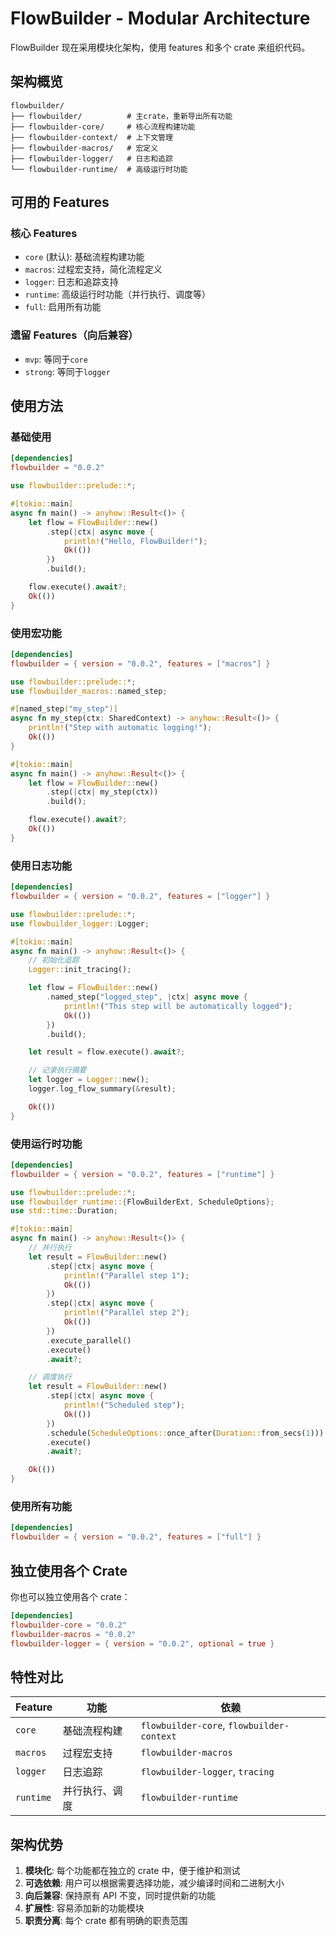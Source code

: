 # FlowBuilder - Modular Architecture

FlowBuilder 现在采用模块化架构，使用 features 和多个 crate 来组织代码。

## 架构概览

```
flowbuilder/
├── flowbuilder/          # 主crate，重新导出所有功能
├── flowbuilder-core/     # 核心流程构建功能
├── flowbuilder-context/  # 上下文管理
├── flowbuilder-macros/   # 宏定义
├── flowbuilder-logger/   # 日志和追踪
└── flowbuilder-runtime/  # 高级运行时功能
```

## 可用的 Features

### 核心 Features

-   `core` (默认): 基础流程构建功能
-   `macros`: 过程宏支持，简化流程定义
-   `logger`: 日志和追踪支持
-   `runtime`: 高级运行时功能（并行执行、调度等）
-   `full`: 启用所有功能

### 遗留 Features（向后兼容）

-   `mvp`: 等同于`core`
-   `strong`: 等同于`logger`

## 使用方法

### 基础使用

```toml
[dependencies]
flowbuilder = "0.0.2"
```

```rust
use flowbuilder::prelude::*;

#[tokio::main]
async fn main() -> anyhow::Result<()> {
    let flow = FlowBuilder::new()
        .step(|ctx| async move {
            println!("Hello, FlowBuilder!");
            Ok(())
        })
        .build();

    flow.execute().await?;
    Ok(())
}
```

### 使用宏功能

```toml
[dependencies]
flowbuilder = { version = "0.0.2", features = ["macros"] }
```

```rust
use flowbuilder::prelude::*;
use flowbuilder_macros::named_step;

#[named_step("my_step")]
async fn my_step(ctx: SharedContext) -> anyhow::Result<()> {
    println!("Step with automatic logging!");
    Ok(())
}

#[tokio::main]
async fn main() -> anyhow::Result<()> {
    let flow = FlowBuilder::new()
        .step(|ctx| my_step(ctx))
        .build();

    flow.execute().await?;
    Ok(())
}
```

### 使用日志功能

```toml
[dependencies]
flowbuilder = { version = "0.0.2", features = ["logger"] }
```

```rust
use flowbuilder::prelude::*;
use flowbuilder_logger::Logger;

#[tokio::main]
async fn main() -> anyhow::Result<()> {
    // 初始化追踪
    Logger::init_tracing();

    let flow = FlowBuilder::new()
        .named_step("logged_step", |ctx| async move {
            println!("This step will be automatically logged");
            Ok(())
        })
        .build();

    let result = flow.execute().await?;

    // 记录执行摘要
    let logger = Logger::new();
    logger.log_flow_summary(&result);

    Ok(())
}
```

### 使用运行时功能

```toml
[dependencies]
flowbuilder = { version = "0.0.2", features = ["runtime"] }
```

```rust
use flowbuilder::prelude::*;
use flowbuilder_runtime::{FlowBuilderExt, ScheduleOptions};
use std::time::Duration;

#[tokio::main]
async fn main() -> anyhow::Result<()> {
    // 并行执行
    let result = FlowBuilder::new()
        .step(|ctx| async move {
            println!("Parallel step 1");
            Ok(())
        })
        .step(|ctx| async move {
            println!("Parallel step 2");
            Ok(())
        })
        .execute_parallel()
        .execute()
        .await?;

    // 调度执行
    let result = FlowBuilder::new()
        .step(|ctx| async move {
            println!("Scheduled step");
            Ok(())
        })
        .schedule(ScheduleOptions::once_after(Duration::from_secs(1)))
        .execute()
        .await?;

    Ok(())
}
```

### 使用所有功能

```toml
[dependencies]
flowbuilder = { version = "0.0.2", features = ["full"] }
```

## 独立使用各个 Crate

你也可以独立使用各个 crate：

```toml
[dependencies]
flowbuilder-core = "0.0.2"
flowbuilder-macros = "0.0.2"
flowbuilder-logger = { version = "0.0.2", optional = true }
```

## 特性对比

| Feature   | 功能           | 依赖                                      |
| --------- | -------------- | ----------------------------------------- |
| `core`    | 基础流程构建   | `flowbuilder-core`, `flowbuilder-context` |
| `macros`  | 过程宏支持     | `flowbuilder-macros`                      |
| `logger`  | 日志追踪       | `flowbuilder-logger`, `tracing`           |
| `runtime` | 并行执行、调度 | `flowbuilder-runtime`                     |

## 架构优势

1. **模块化**: 每个功能都在独立的 crate 中，便于维护和测试
2. **可选依赖**: 用户可以根据需要选择功能，减少编译时间和二进制大小
3. **向后兼容**: 保持原有 API 不变，同时提供新的功能
4. **扩展性**: 容易添加新的功能模块
5. **职责分离**: 每个 crate 都有明确的职责范围
